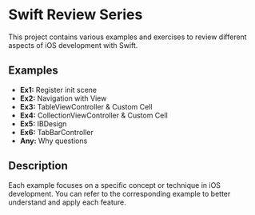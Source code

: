 # Swift Review Series

This project contains various examples and exercises to review different aspects of iOS development with Swift.

## Examples

- **Ex1:** Register init scene
- **Ex2:** Navigation with View
- **Ex3:** TableViewController & Custom Cell
- **Ex4:** CollectionViewController & Custom Cell
- **Ex5:** IBDesign
- **Ex6:** TabBarController
- **Any:** Why questions

## Description

Each example focuses on a specific concept or technique in iOS development. You can refer to the corresponding example to better understand and apply each feature.


